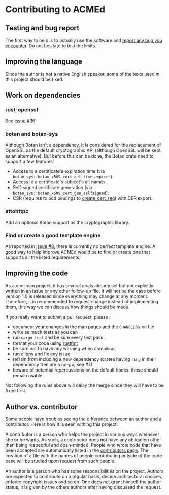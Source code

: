 # Contributing to ACMEd


## Testing and bug report

The first way to help is to actually use the software and [report any bug you encounter](https://github.com/breard-r/acmed/issues). Do not hesitate to test the limits.


## Improving the language

Since the author is not a native English speaker, some of the texts used in this project should be fixed.


## Work on dependencies

### rust-openssl

See [issue #36](https://github.com/breard-r/acmed/issues/36).

### botan and botan-sys

Although Botan isn't a dependency, it is considered for the replacement of OpenSSL as the default cryptographic API (although OpenSSL will be kept as an alternative). But before this can be done, the Botan crate need to support a few features:

- Access to a certificate's expiration time (via `botan_sys::botan_x509_cert_get_time_expires`).
- Access to a certificate's subject's alt names.
- Self-signed certificate generation (via `botan_sys::botan_x509_cert_gen_selfsigned`).
- CSR (requires to add bindings to [create_cert_req](https://botan.randombit.net/handbook/api_ref/x509.html#creating-pkcs-10-requests)) with DER export.

### attohttpc

Add an optional Botan support as the cryptographic library.

### Find or create a good template engine

As reported in [issue #8](https://github.com/breard-r/acmed/issues/8), there is currently no perfect template engine. A good way to help improve ACMEd would be to find or create one that supports all the listed requirements.


## Improving the code

As a one-man project, it has several goals already set but not explicitly written in an issue or any other follow-up file. It will not be the case before version 1.0 is released since everything may change at any moment. Therefore, it is recommended to request change instead of implementing them, this way we can discuss how things should be made.

If you really want to submit a pull request, please :

- document your changes in the man pages and the `CHANGELOG.md` file
- write as much tests as you can
- run `cargo test` and be sure every test pass
- format your code using [rustfmt](https://github.com/rust-lang/rustfmt)
- be sure not to have any warning when compiling
- run [clippy](https://github.com/rust-lang/rust-clippy) and fix any issue
- refrain from including a new dependency (crates having `ring` in their dependency tree are a no-go, see #2)
- beware of potential repercussions on the default hooks: those should remain usable

Not following the rules above will delay the merge since they will have to be fixed first.


## Author vs. contributor

Some people have troubles seeing the difference between an author and a contributor. Here is how it is seen withing this project.

A contributor is a person who helps the project in various ways whenever she or he wants. As such, a contributor does not have any obligation other than being respectful and open-minded. People who wrote code that have been accepted are automatically listed in the [contributors page](https://github.com/breard-r/acmed/graphs/contributors). The creation of a file with the names of people contributing outside of the code base will be studied upon request from such people.

An author is a person who has some responsibilities on the project. Authors are expected to contribute on a regular basis, decide architectural choices, enforce copyright issues and so on. One does not grant himself the author status, it is given by the others authors after having discussed the request.
